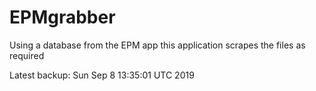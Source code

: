# EPMgrabber
Using a database from the EPM app this application scrapes the files as required


Latest backup: Sun Sep 8 13:35:01 UTC 2019
